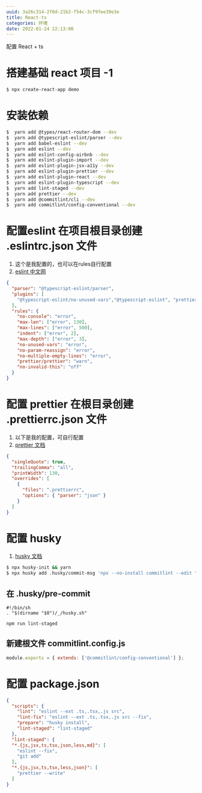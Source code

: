 ```yaml
---
uuid: 3a26c314-2f0d-21b2-f54c-3cf9fee39e3e
title: React-ts
categories: 环境
date: 2022-01-24 22:13:00
---
```

配置 React + ts

# 搭建基础 react 项目 -1

```bash
$ npx create-react-app demo
```

# 安装依赖

```bash
$  yarn add @types/react-router-dom --dev
$  yarn add @typescript-eslint/parser --dev
$  yarn add babel-eslint --dev
$  yarn add eslint --dev
$  yarn add eslint-config-airbnb --dev
$  yarn add eslint-plugin-import --dev
$  yarn add eslint-plugin-jsx-a11y --dev
$  yarn add eslint-plugin-prettier --dev
$  yarn add eslint-plugin-react --dev
$  yarn add eslint-plugin-typescript --dev
$  yarn add lint-staged --dev
$  yarn add prettier --dev
$  yarn add @commitlint/cli --dev
$  yarn add commitlint/config-conventional --dev
```

# 配置eslint 在项目根目录创建 .eslintrc.json 文件

1. 这个是我配置的，也可以在rules自行配置
2. [eslint 中文网](https://eslint.bootcss.com/docs/user-guide/configuring)

```json
{
  "parser": "@typescript-eslint/parser",
  "plugins": [
    "@typescript-eslint/no-unused-vars","@typescript-eslint", "prettier"
  ],
  "rules": {
    "no-console": "error",
    "max-len": ["error", 130],
    "max-lines": ["error", 500],
    "indent": ["error", 2],
    "max-depth": ["error", 3],
    "no-unused-vars": "error",
    "no-param-reassign": "error",
    "no-multiple-empty-lines": "error",
    "prettier/prettier": "warn",
    "no-invalid-this": "off"
  }
}
```

# 配置 prettier 在根目录创建 .prettierrc.json 文件

1. 以下是我的配置，可自行配置
2. [prettier 文档](https://prettier.io/docs/en/api.html)

```json
{
  "singleQuote": true,
  "trailingComma": "all",
  "printWidth": 130,
  "overrides": [
    {
      "files": ".prettierrc",
      "options": { "parser": "json" }
    }
  ]
}
```
# 配置 husky

1. [husky 文档](https://typicode.github.io/husky/#/)
```bash
$ npx husky-init && yarn
$ npx husky add .husky/commit-msg 'npx --no-install commitlint --edit "$1"'
```

## 在 .husky/pre-commit

```text
#!/bin/sh
. "$(dirname "$0")/_/husky.sh"

npm run lint-staged
```

## 新建根文件 commitlint.config.js

```js
module.exports = { extends: ['@commitlint/config-conventional'] };
```

# 配置 package.json

```json
{
  "scripts": {
    "lint": "eslint --ext .ts,.tsx,.js src",
    "lint-fix": "eslint --ext .ts,.tsx,.js src --fix",
    "prepare": "husky install",
    "lint-staged": "lint-staged"
  },
  "lint-staged": {
  "*.{js,jsx,ts,tsx,json,less,md}": [
    "eslint --fix",
    "git add"
  ],
  "*.{js,jsx,ts,tsx,less,json}": [
    "prettier --write"
  ]
}
```
